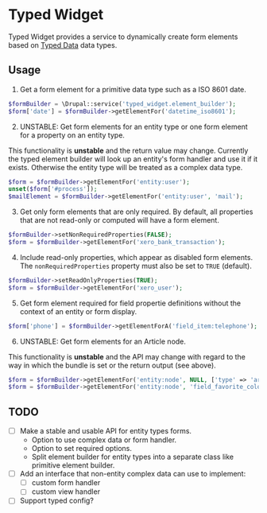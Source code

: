 # Typed Widget

Typed Widget provides a service to dynamically create form elements based on [Typed Data](https://www.drupal.org/node/1794140) data types.

## Usage

1. Get a form element for a primitive data type such as a ISO 8601 date.

```php
$formBuilder = \Drupal::service('typed_widget.element_builder');
$form['date'] = $formBuilder->getElementFor('datetime_iso8601');
```

2. UNSTABLE: Get form elements for an entity type or one form element for a property on an entity type.

This functionality is **unstable** and the return value may change. Currently the typed element builder will look up an entity's form handler and use it if it exists. Otherwise the entity type will be treated as a complex data type.

```php
$form = $formBuilder->getElementFor('entity:user');
unset($form['#process']);
$mailElement = $formBuilder->getElementFor('entity:user', 'mail');
```

3. Get only form elements that are only required. By default, all properties that are not read-only or computed will have a form element.

```php
$formBuilder->setNonRequiredProperties(FALSE);
$form = $formBuilder->getElementFor('xero_bank_transaction');
```

4. Include read-only properties, which appear as disabled form elements. The `nonRequiredProperties` property must also be set to `TRUE` (default).

```php
$formBuilder->setReadOnlyProperties(TRUE);
$form = $formBuilder->getElementFor('xero_user');
```

5. Get form element required for field propertie definitions without the context of an entity or form display.

```php
$form['phone'] = $formBuilder->getElementForA('field_item:telephone');
```

6. UNSTABLE: Get form elements for an Article node.

This functionality is **unstable** and the API may change with regard to the way in which the bundle is set or the return output (see above).

```php
$form = $formBuilder->getElementFor('entity:node', NULL, ['type' => 'article']);
$form = $formBuilder->getElementFor('entity:node', 'field_favorite_color', ['type' => 'article']);
```

## TODO

* [ ] Make a stable and usable API for entity types forms.
	* Option to use complex data or form handler.
	* Option to set required options.
	* Split element builder for entity types into a separate class like primitive element builder.
* [ ] Add an interface that non-entity complex data can use to implement:
	* [ ] custom form handler
	* [ ] custom view handler
* [ ] Support typed config?
